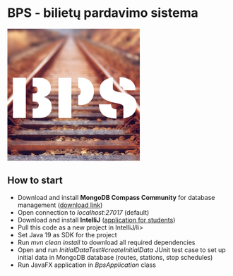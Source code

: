 # BPS - bilietų pardavimo sistema

<img src="src/main/resources/img/BPS_logo.png" width="300" alt="BPS logo">

## How to start

<ul>
    <li>Download and install <b>MongoDB Compass Community</b> for database management (<a href="https://www.mongodb.com/try/download/compass">download link</a>)</li>
    <li>Open connection to <i>localhost:27017</i> (default)</li>
    <li>Download and install <b>IntelliJ</b> (<a href="https://www.jetbrains.com/community/education/#students">application for students</a>)</li>
    <li>Pull this code as a new project in IntelliJ/li>
    <li>Set Java 19 as SDK for the project</li>
    <li>Run <i>mvn clean install</i> to download all required dependencies</li>
    <li>Open and run <i>InitialDataTest#createInitialData</i> JUnit test case to set up initial data in MongoDB database (routes, stations, stop schedules)</li>
    <li>Run JavaFX application in <i>BpsApplication</i> class</li>
</ul>
